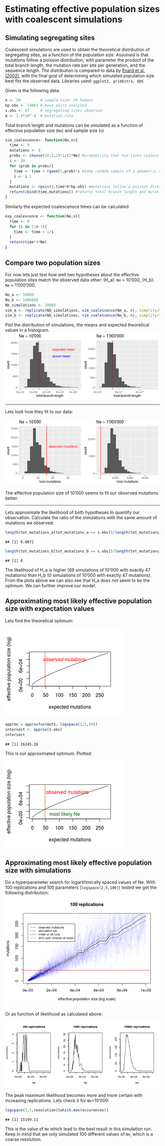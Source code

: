 Estimating effective population sizes with coalescent simulations
================

## Simulating segregating sites

Coalescent simulations are used to obtain the theoretical distribution
of segregating sites, as a function of the population size. Assumed is
that mutations follow a poisson distribution, with parameter the product
of the total branch length, the mutation rate per site per generation,
and the sequence length. The distribution is compared to data by [Enard
et al. (2002)](https://www.nature.com/articles/nature01025), with the
final goal of determining which simulated population size best fits the
observed data. Libraries used: `ggplot2, gridExtra, ODS`

Given is the following data:

``` r
n <- 20         # sample size: 20 humans
bp.obs <- 14063 # base pairs analyzed
s.obs <- 47     # segregating sites observed
m <- 1.4*10^-8  # mutation rate
```

Total branch length and mutations can be simulated as a function of
effective population size (`Ne`) and sample size (`n`)

``` r
sim_coalescence<- function(Ne,n){
  time <- 0
  mutations <- 0
  probs <- choose(20:2,2)*1/(2*Ne) #probability that two lines coalesc in diploid organisms
  i <- 20
  for (prob in probs){
    time <- time + rgeom(1,prob)*i #take random sample of a geometric distr.
    i <- i-1
  }
  mutations <- rpois(1,time*m*bp.obs) #mutations follow a poisson distribution
  return(cbind(time,mutations)) #returns total branch length and mutations 
}
```

Similarly the expected coalescensce times can be calculated

``` r
exp_coalescence <- function(Ne,n){
  time <- 0
  for (i in 2:n-1){ 
    time <- time + 1/i
  }
  return(time*4*Ne)
}
```

## Compare two population sizes

For now lets just test how well two hypotheses about the effective
population sites match the observed data other: \(H_a\): `Ne` = 10’000,
\(H_b\): `Ne` = 1’000’000.

``` r
Ne_a <- 10000
Ne_b <- 1000000
Nb_simulations <- 10000
sim_a <- replicate(Nb_simulations, sim_coalescence(Ne_a, n), simplify=TRUE)
sim_b <- replicate(Nb_simulations, sim_coalescence(Ne_b, n), simplify=TRUE)
```

Plot the distribution of simulations, the means and expected theoretical
values in a histogram.
![](EvolGenomics_Hinderling_markdown_files/figure-gfm/ne_hypotheses_plots_1-1.png)<!-- -->

-----

Lets look how they fit to our
data:

![](EvolGenomics_Hinderling_markdown_files/figure-gfm/ne_hypotheses_plots_2-1.png)<!-- -->

The effective population size of 10’000 seems to fit our observed
mutations better.

-----

Lets approximate the likelihood of both hypotheses to quantify our
observation. Calculate the ratio of the simulations with the same amount
of mutations we
observed:

``` r
length(tot_mutations_a[tot_mutations_a == s.obs])/length(tot_mutations_a)
```

    ## [1] 0.0072

``` r
length(tot_mutations_b[tot_mutations_b == s.obs])/length(tot_mutations_b)
```

    ## [1] 0

The likelihood of H\_a is higher (69 simulations of 10’000 with exactly
47 mutations) than H\_b (0 simulations of 10’000 with exactly 47
mutations). From the plots above we can also see that H\_a does not seem
to be the optimum. We can further improve our
model.

## Approximating most likely effective population size with expectation values

Lets find the theoretical
optimum:

![](EvolGenomics_Hinderling_markdown_files/figure-gfm/likelihood_expected-1.png)<!-- -->

``` r
approx = approxfun(muts, logspace(2,5,50))
intersect <- approx(s.obs)
intersect
```

    ## [1] 26245.28

This is our approximated optimum.
Plotted:

![](EvolGenomics_Hinderling_markdown_files/figure-gfm/fun_approximation_plot-1.png)<!-- -->

## Approximating most likely effective population size with simulations

Do a hyperparameter search for logarithmically spaced values of Ne. With
100 replications and 100 parameters (`logspace(2,5,100)`) tested we get
the following distribution:
![](EvolGenomics_Hinderling_markdown_files/figure-gfm/sim_approximation-1.png)<!-- -->

Or as function of likelihood as calculated
above:

![](EvolGenomics_Hinderling_markdown_files/figure-gfm/sim_approximation_likelihood-1.png)<!-- -->

The peak maximum likelihood becomes more and more certain with
increasing replications. Lets check it for `Ne`=10’000:

``` r
logspace(2,5,resolution)[which.max(occurences)]
```

    ## [1] 15199.11

This is the value of `Ne` which lead to the best result in this
simulation run. Keep in mind that we only simulated 100 different values
of `Ne`, which is a coarse resolution.
